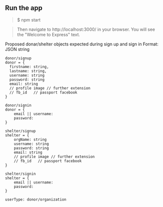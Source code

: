 ## Run the app ##
  >$ npm start
  
  >Then navigate to http://localhost:3000/ in your browser. You will see the "Welcome to Express" text.

Proposed donar/shelter objects expected during sign up and sign in
Format: JSON string
```
donor/signup
donor = {
  firstname: string,
  lastname: string,
  username: string
  password: string
  email: string
  // profile image // further extension
  // fb_id   // passport facebook
}

donor/signin
donor = {
    email || username:                
    password:
}

shelter/signup
shelter = {
    orgName: string
    username: string
    password: string
    email: string
    // profile image // further extension
    // fb_id   // passport facebook
}

shelter/signin
shelter = {
    email || username:
    password:
}

userType: donor/organization
```
